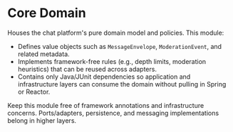# Core Domain

Houses the chat platform's pure domain model and policies. This module:

- Defines value objects such as `MessageEnvelope`, `ModerationEvent`, and related metadata.
- Implements framework-free rules (e.g., depth limits, moderation heuristics) that can be reused across adapters.
- Contains only Java/JUnit dependencies so application and infrastructure layers can consume the domain without pulling in Spring or Reactor.

Keep this module free of framework annotations and infrastructure concerns. Ports/adapters, persistence, and messaging implementations belong in higher layers.
